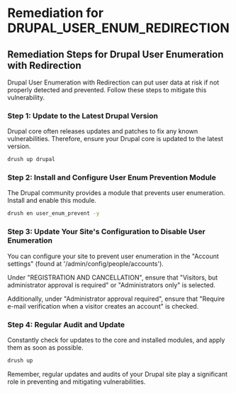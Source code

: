 # Remediation for DRUPAL_USER_ENUM_REDIRECTION

## Remediation Steps for Drupal User Enumeration with Redirection

Drupal User Enumeration with Redirection can put user data at risk if not properly detected and prevented. Follow these steps to mitigate this vulnerability.

### Step 1: Update to the Latest Drupal Version

Drupal core often releases updates and patches to fix any known vulnerabilities. Therefore, ensure your Drupal core is updated to the latest version.

```bash
drush up drupal
```

### Step 2: Install and Configure User Enum Prevention Module

The Drupal community provides a module that prevents user enumeration. Install and enable this module.

```bash
drush en user_enum_prevent -y
```

### Step 3: Update Your Site's Configuration to Disable User Enumeration

You can configure your site to prevent user enumeration in the "Account settings" (found at '/admin/config/people/accounts').

Under "REGISTRATION AND CANCELLATION", ensure that "Visitors, but administrator approval is required" or "Administrators only" is selected.

Additionally, under "Administrator approval required", ensure that "Require e-mail verification when a visitor creates an account" is checked.

### Step 4: Regular Audit and Update

Constantly check for updates to the core and installed modules, and apply them as soon as possible.

```bash
drush up
```

Remember, regular updates and audits of your Drupal site play a significant role in preventing and mitigating vulnerabilities.